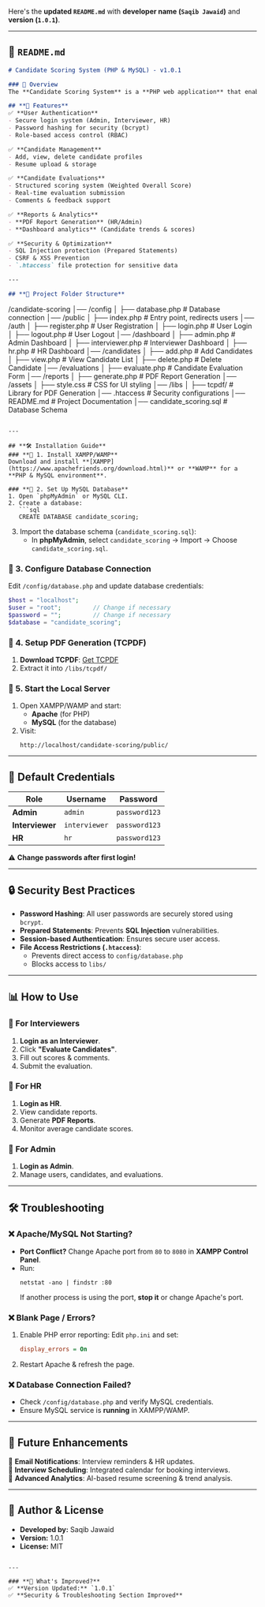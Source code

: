 Here's the **updated `README.md`** with **developer name (`Saqib Jawaid`)** and **version (`1.0.1`)**.

---

## **📄 `README.md`**
```md
# Candidate Scoring System (PHP & MySQL) - v1.0.1

### 📌 Overview
The **Candidate Scoring System** is a **PHP web application** that enables organizations to **evaluate job candidates** efficiently. It provides **role-based dashboards**, **structured evaluations**, **report generation**, and **secure authentication**.

## **🚀 Features**
✅ **User Authentication**
- Secure login system (Admin, Interviewer, HR)
- Password hashing for security (bcrypt)
- Role-based access control (RBAC)

✅ **Candidate Management**
- Add, view, delete candidate profiles
- Resume upload & storage

✅ **Candidate Evaluations**
- Structured scoring system (Weighted Overall Score)
- Real-time evaluation submission
- Comments & feedback support

✅ **Reports & Analytics**
- **PDF Report Generation** (HR/Admin)
- **Dashboard analytics** (Candidate trends & scores)

✅ **Security & Optimization**
- SQL Injection protection (Prepared Statements)
- CSRF & XSS Prevention
- `.htaccess` file protection for sensitive data

---

## **📂 Project Folder Structure**
```
/candidate-scoring
│── /config
│   ├── database.php         # Database connection
│── /public
│   ├── index.php           # Entry point, redirects users
│── /auth
│   ├── register.php        # User Registration
│   ├── login.php           # User Login
│   ├── logout.php          # User Logout
│── /dashboard
│   ├── admin.php           # Admin Dashboard
│   ├── interviewer.php     # Interviewer Dashboard
│   ├── hr.php              # HR Dashboard
│── /candidates
│   ├── add.php             # Add Candidates
│   ├── view.php            # View Candidate List
│   ├── delete.php          # Delete Candidate
│── /evaluations
│   ├── evaluate.php        # Candidate Evaluation Form
│── /reports
│   ├── generate.php        # PDF Report Generation
│── /assets
│   ├── style.css           # CSS for UI styling
│── /libs
│   ├── tcpdf/              # Library for PDF Generation
│── .htaccess               # Security configurations
│── README.md               # Project Documentation
│── candidate_scoring.sql   # Database Schema
```

---

## **🛠️ Installation Guide**
### **🔹 1. Install XAMPP/WAMP**
Download and install **[XAMPP](https://www.apachefriends.org/download.html)** or **WAMP** for a **PHP & MySQL environment**.

### **🔹 2. Set Up MySQL Database**
1. Open `phpMyAdmin` or MySQL CLI.
2. Create a database:
   ```sql
   CREATE DATABASE candidate_scoring;
   ```
3. Import the database schema (`candidate_scoring.sql`):
   - In **phpMyAdmin**, select `candidate_scoring` → Import → Choose `candidate_scoring.sql`.

### **🔹 3. Configure Database Connection**
Edit `/config/database.php` and update database credentials:
```php
$host = "localhost";
$user = "root";         // Change if necessary
$password = "";         // Change if necessary
$database = "candidate_scoring";
```

### **🔹 4. Setup PDF Generation (TCPDF)**
1. **Download TCPDF**: [Get TCPDF](https://github.com/tecnickcom/TCPDF)
2. Extract it into `/libs/tcpdf/`

### **🔹 5. Start the Local Server**
1. Open XAMPP/WAMP and start:
   - **Apache** (for PHP)
   - **MySQL** (for the database)
2. Visit:
   ```
   http://localhost/candidate-scoring/public/
   ```
---

## **🔑 Default Credentials**
| Role         | Username     | Password    |
|-------------|-------------|-------------|
| **Admin**    | `admin`     | `password123` |
| **Interviewer** | `interviewer` | `password123` |
| **HR**       | `hr`        | `password123` |

⚠️ **Change passwords after first login!**

---

## **🔒 Security Best Practices**
- **Password Hashing**: All user passwords are securely stored using `bcrypt`.
- **Prepared Statements**: Prevents **SQL Injection** vulnerabilities.
- **Session-based Authentication**: Ensures secure user access.
- **File Access Restrictions (`.htaccess`)**:
  - Prevents direct access to `config/database.php`
  - Blocks access to `libs/`

---

## **📊 How to Use**
### **🔹 For Interviewers**
1. **Login as an Interviewer**.
2. Click **"Evaluate Candidates"**.
3. Fill out scores & comments.
4. Submit the evaluation.

### **🔹 For HR**
1. **Login as HR**.
2. View candidate reports.
3. Generate **PDF Reports**.
4. Monitor average candidate scores.

### **🔹 For Admin**
1. **Login as Admin**.
2. Manage users, candidates, and evaluations.

---

## **🛠️ Troubleshooting**
### **❌ Apache/MySQL Not Starting?**
- **Port Conflict?** Change Apache port from `80` to `8080` in **XAMPP Control Panel**.
- Run:
  ```
  netstat -ano | findstr :80
  ```
  If another process is using the port, **stop it** or change Apache's port.

### **❌ Blank Page / Errors?**
1. Enable PHP error reporting: Edit `php.ini` and set:
   ```ini
   display_errors = On
   ```
2. Restart Apache & refresh the page.

### **❌ Database Connection Failed?**
- Check `/config/database.php` and verify MySQL credentials.
- Ensure MySQL service is **running** in XAMPP/WAMP.

---

## **📌 Future Enhancements**
🚀 **Email Notifications**: Interview reminders & HR updates.  
🚀 **Interview Scheduling**: Integrated calendar for booking interviews.  
🚀 **Advanced Analytics**: AI-based resume screening & trend analysis.  

---

## **🎯 Author & License**
- **Developed by:** Saqib Jawaid  
- **Version:** 1.0.1  
- **License:** MIT  
```

---

### **📌 What's Improved?**
✅ **Version Updated:** `1.0.1`  
✅ **Security & Troubleshooting Section Improved**  
